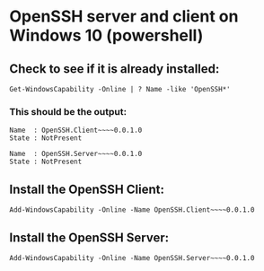 # OpenSSH server and client on Windows 10 (powershell)

## Check to see if it is already installed:
``` 
Get-WindowsCapability -Online | ? Name -like 'OpenSSH*' 
```
### This should be the output:
```
Name  : OpenSSH.Client~~~~0.0.1.0
State : NotPresent

Name  : OpenSSH.Server~~~~0.0.1.0
State : NotPresent
```

## Install the OpenSSH Client:
```
Add-WindowsCapability -Online -Name OpenSSH.Client~~~~0.0.1.0
```
## Install the OpenSSH Server:
```
Add-WindowsCapability -Online -Name OpenSSH.Server~~~~0.0.1.0
```